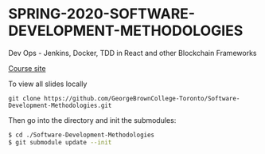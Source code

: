 # SPRING-2020-SOFTWARE-DEVELOPMENT-METHODOLOGIES
Dev Ops - Jenkins, Docker, TDD in React and other Blockchain Frameworks


[Course site](https://georgebrowncollege-toronto.github.io/Software-Development-Methodologies/)

To view all slides locally

`git clone https://github.com/GeorgeBrownCollege-Toronto/Software-Development-Methodologies.git`

Then go into the directory and init the submodules:

```bash
$ cd ./Software-Development-Methodologies
$ git submodule update --init 
```